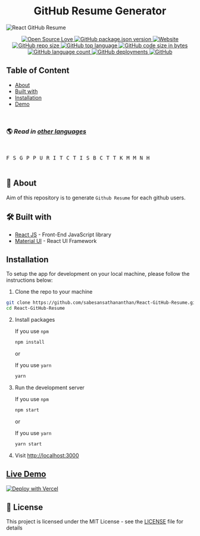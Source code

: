 <h1 align='center'>GitHub Resume Generator</h1>

<img alt="React GitHub Resume" src="./src/assets/readme/screenshot.png"  align='center'/>


<p align="center">
<a href="https://github.com/sabesansathananthan/React-GitHub-Resume">
      <img alt="Open Source Love" src="https://firstcontributions.github.io/open-source-badges/badges/open-source-v1/open-source.svg" />
    </a><a href="https://react-github-resume.vercel.app/">
      <img alt="GitHub package.json version" src="https://img.shields.io/github/package-json/v/sabesansathananthan/React-GitHub-Resume?color=ff69b4" />
    </a><a href="https://react-github-resume.vercel.app/">
      <img alt="Website" src="https://img.shields.io/website?down_color=critical&up_color=blueviolet&url=https%3A%2F%2Freact-github-resume.vercel.app%2F" />
    </a><a href="https://github.com/sabesansathananthan/React-GitHub-Resume">
      <img alt="GitHub repo size" src="https://img.shields.io/github/repo-size/sabesansathananthan/React-GitHub-Resume" />
    </a><a href="https://github.com/sabesansathananthan/React-GitHub-Resume/search?l=JavaScript&type=code">
      <img alt="GitHub top language" src="https://img.shields.io/github/languages/top/sabesansathananthan/React-GitHub-Resume?color=yellow" />
    </a><a href="https://github.com/sabesansathananthan/React-GitHub-Resume/tree/master/src">
      <img alt="GitHub code size in bytes" src="https://img.shields.io/github/languages/code-size/sabesansathananthan/React-GitHub-Resume?color=lightgrey" />
    </a><a href="https://github.com/sabesansathananthan/React-GitHub-Resume">
      <img alt="GitHub language count" src="https://img.shields.io/github/languages/count/sabesansathananthan/React-GitHub-Resume?color=orange" />
    </a><a href="https://github.com/sabesansathananthan/React-GitHub-Resume/deployments">
      <img alt="GitHub deployments" src="https://img.shields.io/github/deployments/sabesansathananthan/React-GitHub-Resume/Production" />
    </a><a href="./LICENSE">
      <img alt="GitHub" src="https://img.shields.io/github/license/sabesansathananthan/React-GitHub-Resume?color=9cf" />
    </a>
</p>


## Table of Content

- [About](#about)
- [Built with](#built-with)
- [Installation](#installation)
- [Demo](#live-demo)

<br>

### 🌎 _Read in [other languages](./translations/Translations.md)_

<br>

<kbd>[<img title="French" alt="French" src="https://cdn.staticaly.com/gh/hjnilsson/country-flags/master/svg/fr.svg" height="14">](./translations/README.fr.md)</kbd>
<kbd>[<img title="Spanish" alt="Spanish" src="https://cdn.staticaly.com/gh/hjnilsson/country-flags/master/svg/es.svg" height="14">](./translations/README.es.md)</kbd>
<kbd>[<img title="German" alt="German" src="https://cdn.staticaly.com/gh/hjnilsson/country-flags/master/svg/de.svg" height="14">](./translations/README.de.md)</kbd>
<kbd>[<img title="Portuguese (Brasil)" alt="Portuguese (Brasil)" src="https://cdn.staticaly.com/gh/hjnilsson/country-flags/master/svg/br.svg" height="14">](./translations/README.pt_br.md)</kbd>
<kbd>[<img title="Polish" alt="Polish" src="https://cdn.staticaly.com/gh/hjnilsson/country-flags/master/svg/pl.svg" height="14">](./translations/README.pl.md)</kbd>
<kbd>[<img title="Ukrainian" alt="Ukrainian" src="https://cdn.staticaly.com/gh/hjnilsson/country-flags/master/svg/ua.svg" height="14">](./translations/README.uk.md)</kbd>
<kbd>[<img title="Russian" alt="Russian" src="https://cdn.staticaly.com/gh/hjnilsson/country-flags/master/svg/ru.svg" height="14">](./translations/README.ru.md)</kbd>
<kbd>[<img title="Italian" alt="Italian" src="https://cdn.staticaly.com/gh/hjnilsson/country-flags/master/svg/it.svg" height="14">](./translations/README.it.md)</kbd>
<kbd>[<img title="Telugu" alt="Telugu" src="https://cdn.staticaly.com/gh/hjnilsson/country-flags/master/svg/in.svg" height="14">](./translations/README.te.md)</kbd>
<kbd>[<img title="Czech" alt="Czech" src="https://cdn.staticaly.com/gh/hjnilsson/country-flags/master/svg/cz.svg" height="14">](./translations/README.cs.md)</kbd>
<kbd>[<img title="Tamil" alt="Tamil" src="https://cdn.staticaly.com/gh/hjnilsson/country-flags/master/svg/lk.svg" height="14">](./translations/README.ta.md)</kbd>
<kbd>[<img title="Indonesian" alt="Indonesian" src="https://cdn.staticaly.com/gh/hjnilsson/country-flags/master/svg/id.svg" height="14">](./translations/README.id.md)</kbd>
<kbd>[<img title="Sinhala" alt="Sinhala" src="https://cdn.staticaly.com/gh/hjnilsson/country-flags/master/svg/lk.svg" height="14">](./translations/README.si.md)</kbd>
<kbd>[<img title="Bulgarian" alt="Bulgarian" src="https://cdn.staticaly.com/gh/hjnilsson/country-flags/master/svg/bg.svg" height="14">](./translations/README.bg.md)</kbd>
<kbd>[<img title="Chinese" alt="Chinese" src="https://cdn.staticaly.com/gh/hjnilsson/country-flags/master/svg/cn.svg" height="14">](./translations/README.zh.md)</kbd>
<kbd>[<img title="Turkish" alt="Turkish" src="https://cdn.staticaly.com/gh/hjnilsson/country-flags/master/svg/tr.svg" height="14">](./translations/README.tr.md)</kbd>
<kbd>[<img title="Traditional Chinese" alt="Traditional Chinese" src="https://cdn.staticaly.com/gh/hjnilsson/country-flags/master/svg/tw.svg" height="14">](./translations/README.zh_tw.md)</kbd>
<kbd>[<img title="Kannada" alt="Kannada" src="https://cdn.staticaly.com/gh/hjnilsson/country-flags/master/svg/in.svg" height="14">](./translations/README.kn.md)</kbd>
<kbd>[<img title="Malay" alt="Malay" src="https://cdn.staticaly.com/gh/hjnilsson/country-flags/master/svg/my.svg" height="14">](./translations/README.ms.md)</kbd>
<kbd>[<img title="Македонски" alt="Македонски" src="https://cdn.staticaly.com/gh/hjnilsson/country-flags/master/svg/mk.svg" height="14">](./translations/README.mk.md)</kbd>
<kbd>[<img title="Nepali" alt="Nepali" src="https://cdn.staticaly.com/gh/hjnilsson/country-flags/master/svg/np.svg" height="14">](./translations/README.ne.md)</kbd>
<kbd>[<img title="Hindi" alt="Hindi" src="https://cdn.staticaly.com/gh/hjnilsson/country-flags/master/svg/in.svg" height="14">](./translations/README.ne.md)</kbd>  
<br>

<h2 id='about'>🤔 About</h2>

Aim of this repository is to generate `Github Resume` for each github users.

<h2 id='built-with'>🛠️ Built with</h2>

- [React JS](https://reactjs.org/) - Front-End JavaScript library
- [Material UI](https://material-ui.com/) - React UI Framework

<h2 id='installation'>Installation</h2>

To setup the app for development on your local machine, please follow the instructions below:

1. Clone the repo to your machine

```bash
git clone https://github.com/sabesansathananthan/React-GitHub-Resume.git
cd React-GitHub-Resume
```

2. Install packages

   If you use `npm`

   ```bash
   npm install
   ```

   or

   If you use `yarn`

   ```bash
   yarn
   ```

3. Run the development server

   If you use `npm`

   ```bash
   npm start
   ```

   or

   If you use `yarn`

   ```bash
   yarn start
   ```

4. Visit <http://localhost:3000>

<h2 id='live-demo'><a href="https://react-github-resume.vercel.app/">Live Demo</a></h2>

[![Deploy with Vercel](https://vercel.com/button)](https://vercel.com/new/git/external?repository-url=https://github.com/sabesansathananthan/React-GitHub-Resume)

## 📄 License

This project is licensed under the MIT License - see the [LICENSE](./LICENSE) file for details
